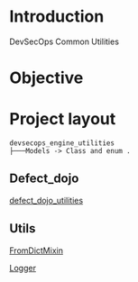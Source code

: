 # Introduction

DevSecOps Common Utilities

# Objective

# Project layout

```
devsecops_engine_utilities
├───Models -> Class and enum .

```


## Defect_dojo

[defect_dojo_utilities](../common_devsecops_lib/devsecops_engine_utilities/defect_dojo/README.md)


## Utils

[FromDictMixin](common_devsecops_lib/devsecops_engine_utilities/utils/README.md)

[Logger](common_devsecops_lib/devsecops_engine_utilities/utils/README.md)
